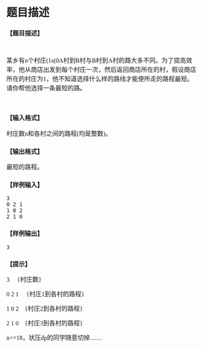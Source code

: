 # 题目描述


<h3>
<span style="font-family:&#39;Microsoft YaHei&#39;;font-size:16px;">【题目描述】</span> 
</h3>
<p>
<br/>
</p>
<p>
<span style="font-family:&#39;Microsoft YaHei&#39;;font-size:16px;">某乡有</span><span style="font-family:&#39;Microsoft YaHei&#39;;font-size:16px;">n</span><span style="font-family:&#39;Microsoft YaHei&#39;;font-size:16px;">个村庄</span><span style="font-family:&#39;Microsoft YaHei&#39;;font-size:16px;">(1</span><n<40)，有一个售货员，他要到各个村庄去售货，各村庄之间的路程<span><span style="font-family:&#39;Microsoft YaHei&#39;;font-size:16px;">s(0</span><s<1000)是已知的，且<span><span style="font-family:&#39;Microsoft YaHei&#39;;font-size:16px;">A</span><span style="font-family:&#39;Microsoft YaHei&#39;;font-size:16px;">村到</span><span style="font-family:&#39;Microsoft YaHei&#39;;font-size:16px;">B</span><span style="font-family:&#39;Microsoft YaHei&#39;;font-size:16px;">村与</span><span style="font-family:&#39;Microsoft YaHei&#39;;font-size:16px;">B</span><span style="font-family:&#39;Microsoft YaHei&#39;;font-size:16px;">村到</span><span style="font-family:&#39;Microsoft YaHei&#39;;font-size:16px;">A</span><span style="font-family:&#39;Microsoft YaHei&#39;;font-size:16px;">村的路大多不同。为了提高效率，他从商店出发到每个村庄一次，然后返回商店所在的村，假设商店所在的村庄为</span><span style="font-family:&#39;Microsoft YaHei&#39;;font-size:16px;">1</span><span style="font-family:&#39;Microsoft YaHei&#39;;font-size:16px;">，他不知道选择什么样的路线才能使所走的路程最短。请你帮他选择一条最短的路。</span> </s<1000)是已知的，且<span></n<40)，有一个售货员，他要到各个村庄去售货，各村庄之间的路程<span> 
</p>
<n<40)，有一个售货员，他要到各个村庄去售货，各村庄之间的路程<span><s<1000)是已知的，且<span><span></span><span></span><span></span><span></span><span></span><span></span><span></span><span></span><span></span></s<1000)是已知的，且<span></n<40)，有一个售货员，他要到各个村庄去售货，各村庄之间的路程<span> 
<p>
<br/>
</p>
<h3>
<span style="font-family:&#39;Microsoft YaHei&#39;;font-size:16px;">【输入格式】</span> 
</h3>
<p>
<span style="font-family:&#39;Microsoft YaHei&#39;;font-size:16px;">村庄数</span><span style="font-family:&#39;Microsoft YaHei&#39;;font-size:16px;">n</span><span style="font-family:&#39;Microsoft YaHei&#39;;font-size:16px;">和各村之间的路程</span><span style="font-family:&#39;Microsoft YaHei&#39;;font-size:16px;">(均是整数)。</span> 
</p>
<h3>
<span style="font-family:&#39;Microsoft YaHei&#39;;font-size:16px;">【输出格式】</span> 
</h3>
<p>
<span style="font-family:&#39;Microsoft YaHei&#39;;font-size:16px;">最短的路程。</span> 
</p>
<h3>
<span style="font-family:&#39;Microsoft YaHei&#39;;font-size:16px;">【样例输入】</span> 
</h3>
<pre>3
0 2 1
1 0 2
2 1 0</pre>
<h3>
<span style="font-family:&#39;Microsoft YaHei&#39;;font-size:16px;">【样例输出】</span> 
</h3>
<pre>3</pre>
<h3>
<span style="font-family:&#39;Microsoft YaHei&#39;;font-size:16px;">【提示】</span> 
</h3>
<p>
<span style="font-family:&#39;Microsoft YaHei&#39;;font-size:16px;">3    	{村庄数} </span> 
</p>
<p>
<span style="font-family:&#39;Microsoft YaHei&#39;;font-size:16px;">0 2 1</span><span style="font-family:&#39;Microsoft YaHei&#39;;font-size:16px;">     {</span><span style="font-family:&#39;Microsoft YaHei&#39;;font-size:16px;">村庄</span><span style="font-family:&#39;Microsoft YaHei&#39;;font-size:16px;">1</span><span style="font-family:&#39;Microsoft YaHei&#39;;font-size:16px;">到各村的路程</span><span style="font-family:&#39;Microsoft YaHei&#39;;font-size:16px;">}</span> 
</p>
<p>
<span style="font-family:&#39;Microsoft YaHei&#39;;font-size:16px;">1 0 2    {</span><span style="font-family:&#39;Microsoft YaHei&#39;;font-size:16px;">村庄</span><span style="font-family:&#39;Microsoft YaHei&#39;;font-size:16px;">2</span><span style="font-family:&#39;Microsoft YaHei&#39;;font-size:16px;">到各村的路程</span><span style="font-family:&#39;Microsoft YaHei&#39;;font-size:16px;">}</span> 
</p>
<p>
<span style="font-family:&#39;Microsoft YaHei&#39;;font-size:16px;">2 1 0    {</span><span style="font-family:&#39;Microsoft YaHei&#39;;font-size:16px;">村庄</span><span style="font-family:&#39;Microsoft YaHei&#39;;font-size:16px;">3</span><span style="font-family:&#39;Microsoft YaHei&#39;;font-size:16px;">到各村的路程</span><span style="font-family:&#39;Microsoft YaHei&#39;;font-size:16px;">}</span> 
</p>
<p>
<span style="font-family:&#39;Microsoft YaHei&#39;;font-size:16px;">n&lt;=18，状压dp的同学随意切掉……<br/>
</span> 
</p>
<p>
<br/>
</p>
